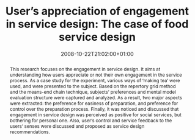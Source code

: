 ---
members: ["PLevy"]
slug: users-appreciation-of-engagement-in-service-design-the-case-of-food-service-design
title: "User’s appreciation of engagement in service design: The case of food service design"
layout: single
searchFilter: Publication
searchWeight: 8
publitype: inproceedings
subsection: conference
institution:
    heig: 1
    logo: Chiba
    short: 'Chiba U.'
    name: "Chiba University"
    web: "https://www.chiba-u.ac.jp/"
everyday: true
researchpage: true
research: 
    -  everyday
chaire: false
date: 2008-10-22T21:02:00+01:00
citation:
    authors:
        1: ["Levy", "Pierre", "P."]
        2: ["Wakabayashi", "Nami", "N."]
    year: 2008
    title: "User's appreciation of engagement in service design: The case of food service design"
    proceedings: "the Proceedings of International Service Innovation Design Conference 2008 - ISIDC08"
    firstpage: "CD"
    publisher: ["Japanese Society for the Science of Design", "Busan, Korea"]
reference: "Lévy, P., & Wakabayashi, N. (2008). User's appreciation of engagement in service design: The case of food service design. the Proceedings of International Service Innovation Design Conference 2008 - ISIDC08. Busan, Korea."
abstract: "This research focuses on the engagement in service design. It aims at understanding how users appreciate or not their own engagement in the service process. As a case study for the experiment, various ways of ‘making tea’ were used, and were presented to the subject. Based on the repertory grid method and the means-end chain technique, subjects’ preferences and mental model evaluation structure were captured and analyzed. As a result, two major aspects were extracted: the preference for easiness of preparation, and preference for control over the preparation process. Finally, it was noticed and discussed that engagement in service design was perceived as positive for social services, but bothering for personal one. Also, user’s control and service feedback to the users’ senses were discussed and proposed as service design recommendations."
link:
    1: ["paper", "paper", "https://1drv.ms/b/s!AnQx_v88q65Qv4Q-8NOaN9ZVHdxGoA?e=aM5ZXv"]
---